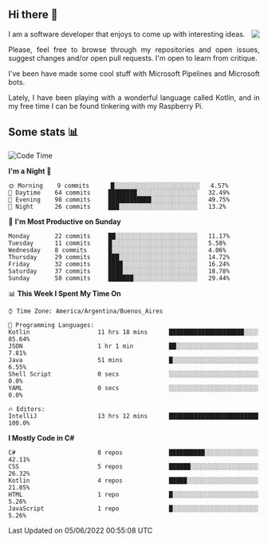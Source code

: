 ## Hi there :slightly_smiling_face:

<img src="https://github-readme-stats.vercel.app/api?username=victorgrycuk&show_icons=true&count_private=true&title_color=F7941E&icon_color=F7941E" align="right">

<p align="justify">
I am a software developer that enjoys to come up with interesting ideas.
<p/>

<p align= "justify">
Please, feel free to browse through my repositories and open issues, suggest changes and/or open pull requests. I'm open to learn from critique.
<p/>


<p align= "justify">
I've been have made some cool stuff with Microsoft Pipelines and Microsoft bots.
<p/>

<p align= "justify">
Lately, I have been playing with a wonderful language called Kotlin, and in my free time I can be found tinkering with my Raspberry Pi.
<p/>

## Some stats :bar_chart:
<!--START_SECTION:waka-->
![Code Time](http://img.shields.io/badge/Code%20Time-0%20secs-blue)

**I'm a Night 🦉** 

```text
🌞 Morning    9 commits      █░░░░░░░░░░░░░░░░░░░░░░░░   4.57% 
🌆 Daytime    64 commits     ████████░░░░░░░░░░░░░░░░░   32.49% 
🌃 Evening    98 commits     ████████████░░░░░░░░░░░░░   49.75% 
🌙 Night      26 commits     ███░░░░░░░░░░░░░░░░░░░░░░   13.2%

```
📅 **I'm Most Productive on Sunday** 

```text
Monday       22 commits     ██░░░░░░░░░░░░░░░░░░░░░░░   11.17% 
Tuesday      11 commits     █░░░░░░░░░░░░░░░░░░░░░░░░   5.58% 
Wednesday    8 commits      █░░░░░░░░░░░░░░░░░░░░░░░░   4.06% 
Thursday     29 commits     ███░░░░░░░░░░░░░░░░░░░░░░   14.72% 
Friday       32 commits     ████░░░░░░░░░░░░░░░░░░░░░   16.24% 
Saturday     37 commits     ████░░░░░░░░░░░░░░░░░░░░░   18.78% 
Sunday       58 commits     ███████░░░░░░░░░░░░░░░░░░   29.44%

```


📊 **This Week I Spent My Time On** 

```text
⌚︎ Time Zone: America/Argentina/Buenos_Aires

💬 Programming Languages: 
Kotlin                   11 hrs 18 mins      █████████████████████░░░░   85.64% 
JSON                     1 hr 1 min          ██░░░░░░░░░░░░░░░░░░░░░░░   7.81% 
Java                     51 mins             █░░░░░░░░░░░░░░░░░░░░░░░░   6.55% 
Shell Script             0 secs              ░░░░░░░░░░░░░░░░░░░░░░░░░   0.0% 
YAML                     0 secs              ░░░░░░░░░░░░░░░░░░░░░░░░░   0.0%

🔥 Editors: 
IntelliJ                 13 hrs 12 mins      █████████████████████████   100.0%

```

**I Mostly Code in C#** 

```text
C#                       8 repos             ██████████░░░░░░░░░░░░░░░   42.11% 
CSS                      5 repos             ██████░░░░░░░░░░░░░░░░░░░   26.32% 
Kotlin                   4 repos             █████░░░░░░░░░░░░░░░░░░░░   21.05% 
HTML                     1 repo              █░░░░░░░░░░░░░░░░░░░░░░░░   5.26% 
JavaScript               1 repo              █░░░░░░░░░░░░░░░░░░░░░░░░   5.26%

```



 Last Updated on 05/06/2022 00:55:08 UTC
<!--END_SECTION:waka-->
